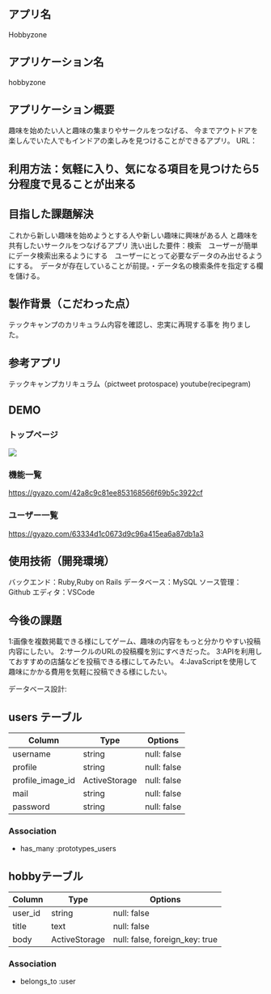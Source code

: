 ## アプリ名
Hobbyzone



## アプリケーション名
hobbyzone
## アプリケーション概要
趣味を始めたい人と趣味の集まりやサークルをつなげる、
今までアウトドアを楽しんでいた人でもインドアの楽しみを見つけることができるアプリ。
URL：
## 利用方法：気軽に入り、気になる項目を見つけたら5分程度で見ることが出来る
## 目指した課題解決
これから新しい趣味を始めようとする人や新しい趣味に興味がある人
と趣味を共有したいサークルをつなげるアプリ
洗い出した要件：検索　ユーザーが簡単にデータ検索出来るようにする　ユーザーにとって必要なデータのみ出せるようにする。　データが存在していることが前提。・データ名の検索条件を指定する欄を儲ける。
## 製作背景（こだわった点）
テックキャンプのカリキュラム内容を確認し、忠実に再現する事を
拘りました。
## 参考アプリ
テックキャンプカリキュラム（pictweet protospace) youtube(recipegram)
## DEMO

### トップページ
![](https://i.gyazo.com/04dccc81260fd701a51d537df84fd461.jpg)

### 機能一覧
https://gyazo.com/42a8c9c81ee853168566f69b5c3922cf

### ユーザー一覧
https://gyazo.com/63334d1c0673d9c96a415ea6a87db1a3

## 使用技術（開発環境）
バックエンド：Ruby,Ruby on Rails
データベース：MySQL
ソース管理：Github
エディタ：VSCode

## 今後の課題
1:画像を複数掲載できる様にしてゲーム、趣味の内容をもっと分かりやすい投稿内容にしたい。
2:サークルのURLの投稿欄を別にすべきだった。
3:APIを利用しておすすめの店舗などを投稿できる様にしてみたい。
4:JavaScriptを使用して趣味にかかる費用を気軽に投稿できる様にしたい。

データベース設計:
## users テーブル

| Column           | Type          | Options     |
| ---------------- | ------------- | ----------- |
| username         | string        | null: false |
| profile          | string        | null: false |
| profile_image_id | ActiveStorage | null: false |
| mail             | string        | null: false |
| password         | string        | null: false |

### Association

- has_many :prototypes_users

##  hobbyテーブル

| Column     | Type          | Options                        |
| ---------- | ------------- | ------------------------------ |
| user_id    | string        | null: false                    |
| title      | text          | null: false                    |
| body       | ActiveStorage | null: false, foreign_key: true |

### Association

- belongs_to :user
